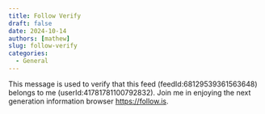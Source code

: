 ```yaml
---
title: Follow Verify
draft: false
date: 2024-10-14
authors: [mathew]
slug: follow-verify
categories:
  - General
---
```


This message is used to verify that this feed (feedId:68129539361563648) belongs to me (userId:41781781100792832). Join me in enjoying the next generation information browser https://follow.is.

